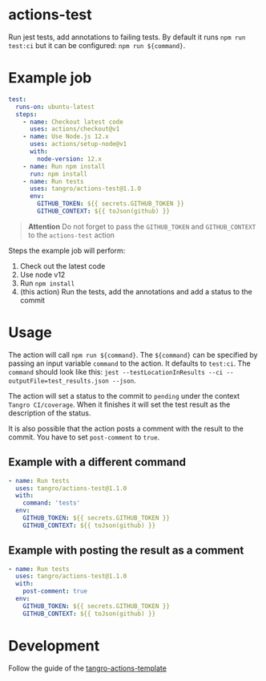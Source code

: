 # actions-test

Run jest tests, add annotations to failing tests. By default it runs `npm run test:ci` but it can be configured: `npm run ${command}`.

# Example job

```yml
test:
  runs-on: ubuntu-latest
  steps:
    - name: Checkout latest code
      uses: actions/checkout@v1
    - name: Use Node.js 12.x
      uses: actions/setup-node@v1
      with:
        node-version: 12.x
    - name: Run npm install
      run: npm install
    - name: Run tests
      uses: tangro/actions-test@1.1.0
      env:
        GITHUB_TOKEN: ${{ secrets.GITHUB_TOKEN }}
        GITHUB_CONTEXT: ${{ toJson(github) }}
```

> **Attention** Do not forget to pass the `GITHUB_TOKEN` and `GITHUB_CONTEXT` to the `actions-test` action

Steps the example job will perform:

1. Check out the latest code
2. Use node v12
3. Run `npm install`
4. (this action) Run the tests, add the annotations and add a status to the commit

# Usage

The action will call `npm run ${command}`. The `${command}` can be specified by passing an input variable `command` to the action. It defaults to `test:ci`. The `command` should look like this: `jest --testLocationInResults --ci --outputFile=test_results.json --json`.

The action will set a status to the commit to `pending` under the context `Tangro CI/coverage`. When it finishes it will set the test result as the description of the status.

It is also possible that the action posts a comment with the result to the commit. You have to set `post-comment` to `true`.

## Example with a different command

```yml
- name: Run tests
  uses: tangro/actions-test@1.1.0
  with:
    command: 'tests'
  env:
    GITHUB_TOKEN: ${{ secrets.GITHUB_TOKEN }}
    GITHUB_CONTEXT: ${{ toJson(github) }}
```

## Example with posting the result as a comment

```yml
- name: Run tests
  uses: tangro/actions-test@1.1.0
  with:
    post-comment: true
  env:
    GITHUB_TOKEN: ${{ secrets.GITHUB_TOKEN }}
    GITHUB_CONTEXT: ${{ toJson(github) }}
```

# Development

Follow the guide of the [tangro-actions-template](https://github.com/tangro/tangro-actions-template)
